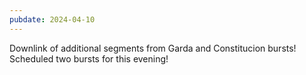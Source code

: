 ```yaml
---
pubdate: 2024-04-10
---
```


Downlink of additional segments from Garda and Constitucion bursts!  Scheduled two bursts for this evening!
